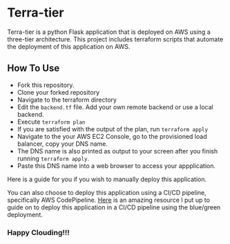 # Terra-tier

Terra-tier is a python Flask application that is deployed on AWS using a three-tier architecture.
This project includes terraform scripts that automate the deployment of this application on AWS.

## How To Use
- Fork this repository.
- Clone your forked repository
- Navigate to the terraform directory
- Edit the `backend.tf` file. Add your own remote backend or use a local backend.
- Execute `terraform plan`
- If you are satisfied with the output of the plan, run `terraform apply`
- Navigate to the your AWS EC2 Console, go to the provisioned load balancer, copy your DNS name.
- The DNS name is also printed as output to your screen after you finish running `terraform apply`.
- Paste this DNS name into a web browser to access your appplication.

Here is a guide for you if you wish to manually deploy this application.

You can also choose to deploy this application using a CI/CD pipeline, specifically AWS CodePipeline.
[Here](https://medium.com/@desmondotutu93/devops-using-the-aws-code-pipeline-5f2398f8d07f) is an amazing resource I put up to guide on to deploy this application in a CI/CD pipeline using the blue/green deployment.


### Happy Clouding!!!
